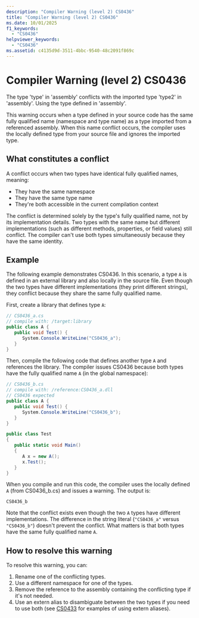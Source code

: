 ```yaml
---
description: "Compiler Warning (level 2) CS0436"
title: "Compiler Warning (level 2) CS0436"
ms.date: 10/01/2025
f1_keywords: 
  - "CS0436"
helpviewer_keywords: 
  - "CS0436"
ms.assetid: c4135d9d-3511-4bbc-9540-48c2091f869c
---
```

# Compiler Warning (level 2) CS0436

The type 'type' in 'assembly' conflicts with the imported type 'type2' in 'assembly'. Using the type defined in 'assembly'.  
  
This warning occurs when a type defined in your source code has the same fully qualified name (namespace and type name) as a type imported from a referenced assembly. When this name conflict occurs, the compiler uses the locally defined type from your source file and ignores the imported type.

## What constitutes a conflict

A conflict occurs when two types have identical fully qualified names, meaning:

- They have the same namespace
- They have the same type name
- They're both accessible in the current compilation context

The conflict is determined solely by the type's fully qualified name, not by its implementation details. Two types with the same name but different implementations (such as different methods, properties, or field values) still conflict. The compiler can't use both types simultaneously because they have the same identity.  
  
## Example

The following example demonstrates CS0436. In this scenario, a type `A` is defined in an external library and also locally in the source file. Even though the two types have different implementations (they print different strings), they conflict because they share the same fully qualified name.

First, create a library that defines type `A`:

```csharp  
// CS0436_a.cs  
// compile with: /target:library  
public class A {  
   public void Test() {  
      System.Console.WriteLine("CS0436_a");  
   }  
}  
```  
  
Then, compile the following code that defines another type `A` and references the library. The compiler issues CS0436 because both types have the fully qualified name `A` (in the global namespace):

```csharp  
// CS0436_b.cs  
// compile with: /reference:CS0436_a.dll  
// CS0436 expected  
public class A {
   public void Test() {  
      System.Console.WriteLine("CS0436_b");  
   }  
}  

public class Test
{  
   public static void Main()
   {  
      A x = new A();  
      x.Test();
   }  
}  
```

When you compile and run this code, the compiler uses the locally defined `A` (from CS0436_b.cs) and issues a warning. The output is:

```console
CS0436_b
```

Note that the conflict exists even though the two `A` types have different implementations. The difference in the string literal (`"CS0436_a"` versus `"CS0436_b"`) doesn't prevent the conflict. What matters is that both types have the same fully qualified name `A`.

## How to resolve this warning

To resolve this warning, you can:

1. Rename one of the conflicting types.
1. Use a different namespace for one of the types.
1. Remove the reference to the assembly containing the conflicting type if it's not needed.
1. Use an extern alias to disambiguate between the two types if you need to use both (see [CS0433](../language-reference/compiler-messages/cs0433.md) for examples of using extern aliases).
